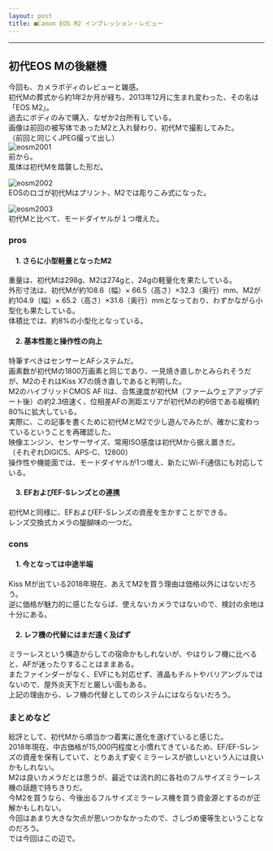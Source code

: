```yaml
---
layout: post
title: ■Canon EOS M2 インプレッション・レビュー
---
```

---

## **初代EOS Mの後継機**
今回も、カメラボディのレビューと雑感。  
初代Mの葬式から約1年2か月が経ち、2013年12月に生まれ変わった、その名は「EOS M2」。  
過去にボディのみで購入、なぜか2台所有している。  
画像は前回の被写体であったM2と入れ替わり、初代Mで撮影してみた。  
（前回と同じくJPEG撮って出し）  
![eosm2001](https://beni2nd.github.io/images/eosm2001.jpg)  
前から。  
風体は初代Mを踏襲した形だ。  

![eosm2002](https://beni2nd.github.io/images/eosm2002.jpg)  
EOSのロゴが初代Mはプリント、M2では彫りこみ式になった。  

![eosm2003](https://beni2nd.github.io/images/eosm2003.jpg)  
初代Mと比べて、モードダイヤルが１つ増えた。  


### **pros**

#### 　1. さらに小型軽量となったM2
重量は、初代Mは298g、M2は274gと、24gの軽量化を果たしている。  
外形寸法は、初代Mが約108.6（幅）× 66.5（高さ）×32.3（奥行）mm、M2が約104.9（幅）× 65.2（高さ）×31.6（奥行）mmとなっており、わずかながら小型化も果たしている。  
体積比では、約8%の小型化となっている。  

#### 　2. 基本性能と操作性の向上
特筆すべきはセンサーとAFシステムだ。  
画素数が初代Mの1800万画素と同じであり、一見焼き直しかとみられそうだが、M2のそれはKiss X7の焼き直しであると判明した。  
M2のハイブリッドCMOS AF IIは、合焦速度が初代M（ファームウェアアップデート後）の約2.3倍速く、位相差AFの測距エリアが初代Mの約6倍である縦横約80%に拡大している。  
実際に、この記事を書くために初代MとM2で少し遊んでみたが、確かに変わっているということを再確認した。  
映像エンジン、センサーサイズ、常用ISO感度は初代Mから据え置きだ。  
（それぞれDIGIC5、APS-C、12800）  
操作性や機能面では、モードダイヤルが1つ増え、新たにWi-Fi通信にも対応している。  

#### 　3. EFおよびEF-Sレンズとの連携
初代Mと同様に、EFおよびEF-Sレンズの資産を生かすことができる。  
レンズ交換式カメラの醍醐味の一つだ。  


### **cons**

#### 　1. 今となっては中途半端
Kiss Mが出ている2018年現在、あえてM2を買う理由は価格以外にはないだろう。  
逆に価格が魅力的に感じたならば、使えないカメラではないので、検討の余地は十分にある。  

#### 　2. レフ機の代替にはまだ遠く及ばず
ミラーレスという構造からしての宿命かもしれないが、やはりレフ機に比べると、AFが迷ったりすることはままある。  
またファインダーがなく、EVFにも対応せず、液晶もチルトやバリアングルではないので、屋外炎天下だと厳しい面もある。  
上記の理由から、レフ機の代替としてのシステムにはならないだろう。  


### **まとめなど**

総評として、初代Mから順当かつ着実に進化を遂げていると感じた。  
2018年現在、中古価格が15,000円程度と小慣れてきているため、EF/EF-Sレンズの資産を保有していて、とりあえず安くミラーレスが欲しいという人には良いかもしれない。  
M2は良いカメラだとは思うが、最近では流れ的に各社のフルサイズミラーレス機の話題で持ちきりだ。  
今M2を買うなら、今後出るフルサイズミラーレス機を買う資金源とするのが正解かもしれない。  
今回はあまり大きな欠点が思いつかなかったので、さしづめ優等生ということなのだろう。  
では今回はこの辺で。
